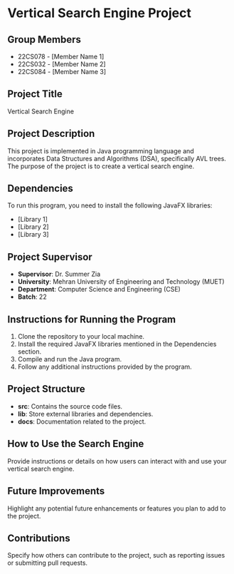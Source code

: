 # Vertical Search Engine Project

## Group Members
- 22CS078 - [Member Name 1]
- 22CS032 - [Member Name 2]
- 22CS084 - [Member Name 3]

## Project Title
Vertical Search Engine

## Project Description
This project is implemented in Java programming language and incorporates Data Structures and Algorithms (DSA), specifically AVL trees. The purpose of the project is to create a vertical search engine.

## Dependencies
To run this program, you need to install the following JavaFX libraries:
- [Library 1]
- [Library 2]
- [Library 3]

## Project Supervisor
- **Supervisor**: Dr. Summer Zia
- **University**: Mehran University of Engineering and Technology (MUET)
- **Department**: Computer Science and Engineering (CSE)
- **Batch**: 22

## Instructions for Running the Program
1. Clone the repository to your local machine.
2. Install the required JavaFX libraries mentioned in the Dependencies section.
3. Compile and run the Java program.
4. Follow any additional instructions provided by the program.

## Project Structure
- **src**: Contains the source code files.
- **lib**: Store external libraries and dependencies.
- **docs**: Documentation related to the project.

## How to Use the Search Engine
Provide instructions or details on how users can interact with and use your vertical search engine.

## Future Improvements
Highlight any potential future enhancements or features you plan to add to the project.

## Contributions
Specify how others can contribute to the project, such as reporting issues or submitting pull requests.
